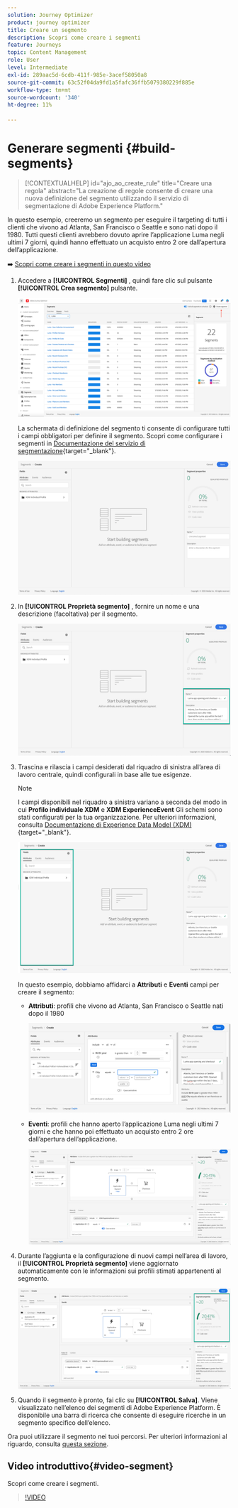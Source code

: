 ```yaml
---
solution: Journey Optimizer
product: journey optimizer
title: Creare un segmento
description: Scopri come creare i segmenti
feature: Journeys
topic: Content Management
role: User
level: Intermediate
exl-id: 289aac5d-6cdb-411f-985e-3acef58050a8
source-git-commit: 63c52f04da9fd1a5fafc36ffb5079380229f885e
workflow-type: tm+mt
source-wordcount: '340'
ht-degree: 11%

---
```


# Generare segmenti {#build-segments}

>[!CONTEXTUALHELP]
>id="ajo_ao_create_rule"
>title="Creare una regola"
>abstract="La creazione di regole consente di creare una nuova definizione del segmento utilizzando il servizio di segmentazione di Adobe Experience Platform."

In questo esempio, creeremo un segmento per eseguire il targeting di tutti i clienti che vivono ad Atlanta, San Francisco o Seattle e sono nati dopo il 1980. Tutti questi clienti avrebbero dovuto aprire l’applicazione Luma negli ultimi 7 giorni, quindi hanno effettuato un acquisto entro 2 ore dall’apertura dell’applicazione.

➡️ [Scopri come creare i segmenti in questo video](#video-segment)

1. Accedere a **[!UICONTROL Segmenti]** , quindi fare clic sul pulsante **[!UICONTROL Crea segmento]** pulsante.

   ![](assets/create-segment.png)

   La schermata di definizione del segmento ti consente di configurare tutti i campi obbligatori per definire il segmento. Scopri come configurare i segmenti in [Documentazione del servizio di segmentazione](https://experienceleague.adobe.com/docs/experience-platform/segmentation/ui/overview.html){target="_blank"}.

   ![](assets/segment-builder.png)

1. In **[!UICONTROL Proprietà segmento]** , fornire un nome e una descrizione (facoltativa) per il segmento.

   ![](assets/segment-properties.png)

1. Trascina e rilascia i campi desiderati dal riquadro di sinistra all’area di lavoro centrale, quindi configurali in base alle tue esigenze.

   >[!NOTE]
   >
   >I campi disponibili nel riquadro a sinistra variano a seconda del modo in cui **Profilo individuale XDM** e **XDM ExperienceEvent** Gli schemi sono stati configurati per la tua organizzazione.  Per ulteriori informazioni, consulta [Documentazione di Experience Data Model (XDM)](https://experienceleague.adobe.com/docs/experience-platform/xdm/home.html?lang=it){target="_blank"}.

   ![](assets/drag-fields.png)

   In questo esempio, dobbiamo affidarci a **Attributi** e **Eventi** campi per creare il segmento:

   * **Attributi**: profili che vivono ad Atlanta, San Francisco o Seattle nati dopo il 1980

      ![](assets/add-attributes.png)

   * **Eventi**: profili che hanno aperto l’applicazione Luma negli ultimi 7 giorni e che hanno poi effettuato un acquisto entro 2 ore dall’apertura dell’applicazione.

      ![](assets/add-events.png)

1. Durante l’aggiunta e la configurazione di nuovi campi nell’area di lavoro, il **[!UICONTROL Proprietà segmento]** viene aggiornato automaticamente con le informazioni sui profili stimati appartenenti al segmento.

   ![](assets/segment-estimate.png)

1. Quando il segmento è pronto, fai clic su **[!UICONTROL Salva]**. Viene visualizzato nell’elenco dei segmenti di Adobe Experience Platform. È disponibile una barra di ricerca che consente di eseguire ricerche in un segmento specifico dell’elenco.

Ora puoi utilizzare il segmento nei tuoi percorsi. Per ulteriori informazioni al riguardo, consulta [questa sezione](../segment/about-segments.md).

## Video introduttivo{#video-segment}

Scopri come creare i segmenti.

>[!VIDEO](https://video.tv.adobe.com/v/334281?quality=12)
